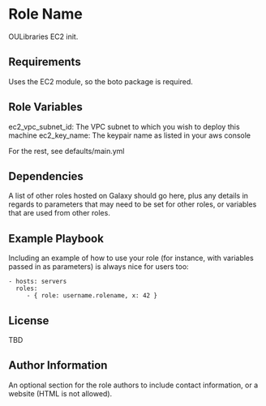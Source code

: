 Role Name
=========

OULibraries EC2 init.

Requirements
------------

Uses the EC2 module, so the boto package is required.

Role Variables
--------------

ec2_vpc_subnet_id: The VPC subnet to which you wish to deploy this machine
ec2_key_name: The keypair name as listed in your aws console

For the rest, see defaults/main.yml

Dependencies
------------

A list of other roles hosted on Galaxy should go here, plus any details in regards to parameters that may need to be set for other roles, or variables that are used from other roles.

Example Playbook
----------------

Including an example of how to use your role (for instance, with variables passed in as parameters) is always nice for users too:

    - hosts: servers
      roles:
         - { role: username.rolename, x: 42 }

License
-------

TBD

Author Information
------------------

An optional section for the role authors to include contact information, or a website (HTML is not allowed).
